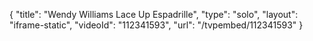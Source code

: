 {
    "title": "Wendy Williams Lace Up Espadrille",
    "type": "solo",
    "layout": "iframe-static",
    "videoId": "112341593",
    "url": "\/tvpembed\/112341593"
}